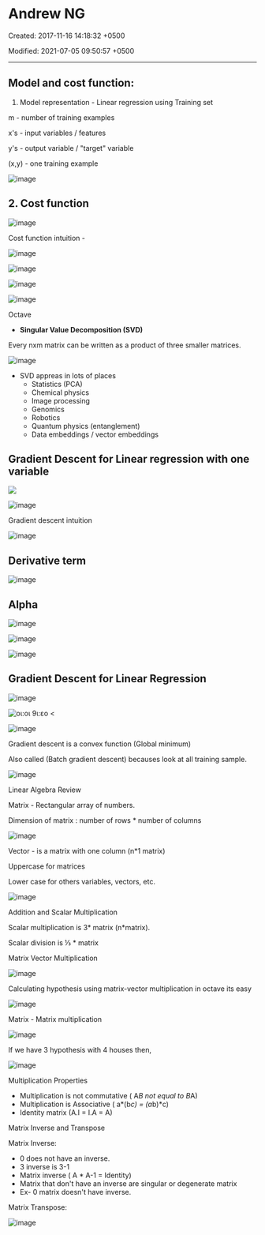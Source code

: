 # Andrew NG

Created: 2017-11-16 14:18:32 +0500

Modified: 2021-07-05 09:50:57 +0500

---

## Model and cost function:

1.  Model representation - Linear regression using Training set

m - number of training examples

x's - input variables / features

y's - output variable / "target" variable

(x,y) - one training example

![image](media/Andrew-NG-image1.png)

## 2. Cost function

![image](media/Andrew-NG-image2.png)

Cost function intuition -

![image](media/Andrew-NG-image3.png)

![image](media/Andrew-NG-image4.png)

![image](media/Andrew-NG-image5.png)

![image](media/Andrew-NG-image6.png)

Octave
-   **Singular Value Decomposition (SVD)**

Every nxm matrix can be written as a product of three smaller matrices.

![image](media/Andrew-NG-image7.jpeg)
-   SVD appreas in lots of places
    -   Statistics (PCA)
    -   Chemical physics
    -   Image processing
    -   Genomics
    -   Robotics
    -   Quantum physics (entanglement)
    -   Data embeddings / vector embeddings

## Gradient Descent for Linear regression with one variable

![](media/Andrew-NG-image8.png)

![image](media/Andrew-NG-image9.png)

Gradient descent intuition

![image](media/Andrew-NG-image10.png)

## Derivative term

![image](media/Andrew-NG-image11.png)

## Alpha

![image](media/Andrew-NG-image12.png)

![image](media/Andrew-NG-image13.png)

![image](media/Andrew-NG-image14.png)

## Gradient Descent for Linear Regression

![image](media/Andrew-NG-image15.png)

![οι:οι 9ι:εο < ](media/Andrew-NG-image16.png)

![image](media/Andrew-NG-image17.png)

Gradient descent is a convex function (Global minimum)

Also called (Batch gradient descent) becauses look at all training sample.

![image](media/Andrew-NG-image18.png)

Linear Algebra Review

Matrix - Rectangular array of numbers.

Dimension of matrix : number of rows * number of columns

![image](media/Andrew-NG-image19.png)

Vector - is a matrix with one column (n*1 matrix)

Uppercase for matrices

Lower case for others variables, vectors, etc.

![image](media/Andrew-NG-image20.png)

Addition and Scalar Multiplication

Scalar multiplication is 3* matrix (n*matrix).

Scalar division is ⅓ * matrix

Matrix Vector Multiplication

![image](media/Andrew-NG-image21.png)

Calculating hypothesis using matrix-vector multiplication in octave its easy

![image](media/Andrew-NG-image22.png)

Matrix - Matrix multiplication

![image](media/Andrew-NG-image23.png)

If we have 3 hypothesis with 4 houses then,

![image](media/Andrew-NG-image24.png)

Multiplication Properties
-   Multiplication is not commutative ( A*B not equal to B*A)
-   Multiplication is Associative ( a*(b*c) = (a*b)*c)
-   Identity matrix (A.I = I.A = A)

Matrix Inverse and Transpose

Matrix Inverse:
-   0 does not have an inverse.
-   3 inverse is 3-1
-   Matrix inverse ( A * A-1 = Identity)
-   Matrix that don't have an inverse are singular or degenerate matrix
-   Ex- 0 matrix doesn't have inverse.

Matrix Transpose:

![image](media/Andrew-NG-image25.png)













